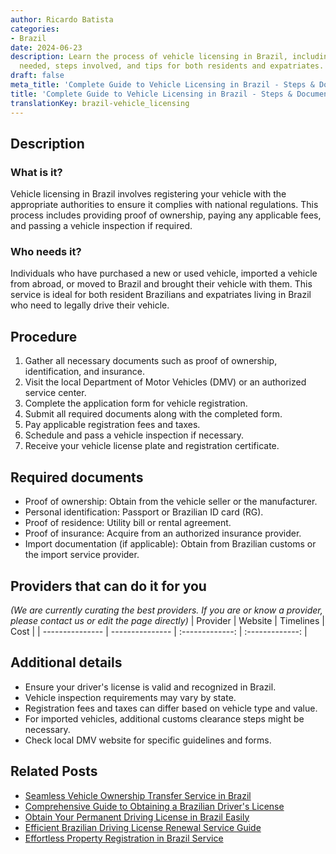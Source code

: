 ```yaml
---
author: Ricardo Batista
categories:
- Brazil
date: 2024-06-23
description: Learn the process of vehicle licensing in Brazil, including documents
  needed, steps involved, and tips for both residents and expatriates.
draft: false
meta_title: 'Complete Guide to Vehicle Licensing in Brazil - Steps & Documents'
title: 'Complete Guide to Vehicle Licensing in Brazil - Steps & Documents'
translationKey: brazil-vehicle_licensing
---
```



## Description
### What is it?
Vehicle licensing in Brazil involves registering your vehicle with the appropriate authorities to ensure it complies with national regulations. This process includes providing proof of ownership, paying any applicable fees, and passing a vehicle inspection if required.

### Who needs it?
Individuals who have purchased a new or used vehicle, imported a vehicle from abroad, or moved to Brazil and brought their vehicle with them. This service is ideal for both resident Brazilians and expatriates living in Brazil who need to legally drive their vehicle.

## Procedure

1. Gather all necessary documents such as proof of ownership, identification, and insurance.
2. Visit the local Department of Motor Vehicles (DMV) or an authorized service center.
3. Complete the application form for vehicle registration.
4. Submit all required documents along with the completed form.
5. Pay applicable registration fees and taxes.
6. Schedule and pass a vehicle inspection if necessary.
7. Receive your vehicle license plate and registration certificate.


## Required documents

- Proof of ownership: Obtain from the vehicle seller or the manufacturer.
- Personal identification: Passport or Brazilian ID card (RG).
- Proof of residence: Utility bill or rental agreement.
- Proof of insurance: Acquire from an authorized insurance provider.
- Import documentation (if applicable): Obtain from Brazilian customs or the import service provider.


## Providers that can do it for you
_(We are currently curating the best providers. If you are or know a provider, please contact us or edit the page directly)_
| Provider        |     Website     |     Timelines    |       Cost      |
| --------------- | --------------- |  :-------------: | :-------------: |

## Additional details

- Ensure your driver's license is valid and recognized in Brazil.
- Vehicle inspection requirements may vary by state.
- Registration fees and taxes can differ based on vehicle type and value.
- For imported vehicles, additional customs clearance steps might be necessary.
- Check local DMV website for specific guidelines and forms.

## Related Posts

- [Seamless Vehicle Ownership Transfer Service in Brazil](https://tramitit.com/guides/brazil/vehicle_transfer/)
- [Comprehensive Guide to Obtaining a Brazilian Driver's License](https://tramitit.com/guides/brazil/driving_license/)
- [Obtain Your Permanent Driving License in Brazil Easily](https://tramitit.com/guides/brazil/permanent_driving_license/)
- [Efficient Brazilian Driving License Renewal Service Guide](https://tramitit.com/guides/brazil/driving_license_renewal/)
- [Effortless Property Registration in Brazil Service](https://tramitit.com/guides/brazil/property_registration/)
